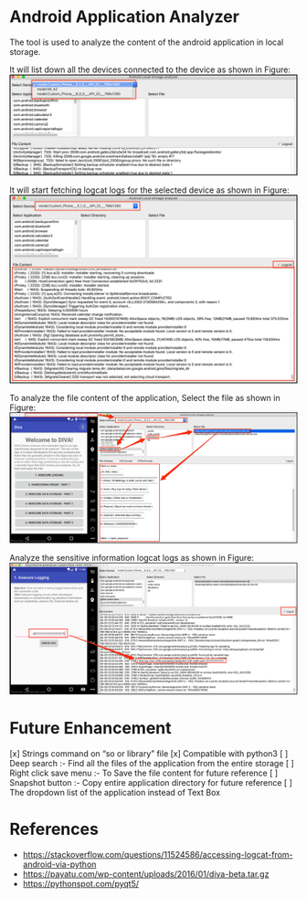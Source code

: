 # Android Application Analyzer

The tool is used to analyze the content of the android application in local storage.

It will list down all the devices connected to the device as shown in Figure:
![Usage](Usage/1.png)

It will start fetching logcat logs for the selected device as shown in Figure:
![Usage](Usage/2.png)

To analyze the file content of the application, Select the file as shown in Figure:
![Usage](Usage/3.png)

Analyze the sensitive information logcat logs as shown in Figure:
![Usage](Usage/4.png)


# Future Enhancement

[x] Strings command on “so or library” file
[x] Compatible with python3
[ ] Deep search :- Find all the files of the application from the entire storage
[ ] Right click save menu :- To Save the file content for future reference
[ ] Snapshot button :- Copy entire application directory for future reference
[ ] The dropdown list of the application instead of Text Box 


# References

- https://stackoverflow.com/questions/11524586/accessing-logcat-from-android-via-python
- https://payatu.com/wp-content/uploads/2016/01/diva-beta.tar.gz
- https://pythonspot.com/pyqt5/

